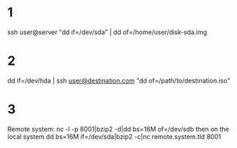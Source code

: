 # 1

  ssh user@server "dd if=/dev/sda" | dd of=/home/user/disk-sda.img

# 2

  dd if=/dev/hda | ssh user@destination.com "dd of=/path/to/destination.iso"

# 3

  Remote system:
    nc -l -p 8001|bzip2 -d|dd bs=16M of=/dev/sdb
  then on the local system
    dd bs=16M if=/dev/sda|bzip2 -c|nc remote.system.tld 8001
